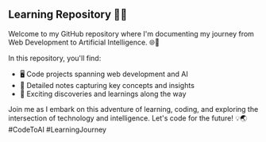 ## Learning Repository 🚀🤖

Welcome to my GitHub repository where I'm documenting my journey from Web Development to Artificial Intelligence. 🌐🧠

In this repository, you'll find:

- 🖥️ Code projects spanning web development and AI
- 📝 Detailed notes capturing key concepts and insights
- 🌟 Exciting discoveries and learnings along the way

Join me as I embark on this adventure of learning, coding, and exploring the intersection of technology and intelligence. Let's code for the future! 💡🌏 #CodeToAI #LearningJourney
